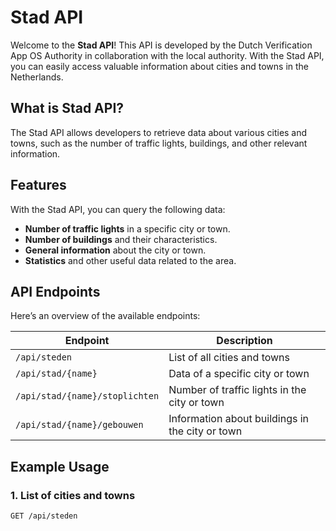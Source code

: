 # Stad API

Welcome to the **Stad API**! This API is developed by the Dutch Verification App OS Authority in collaboration with the local authority. With the Stad API, you can easily access valuable information about cities and towns in the Netherlands.

## What is Stad API?

The Stad API allows developers to retrieve data about various cities and towns, such as the number of traffic lights, buildings, and other relevant information.

## Features

With the Stad API, you can query the following data:

- **Number of traffic lights** in a specific city or town.
- **Number of buildings** and their characteristics.
- **General information** about the city or town.
- **Statistics** and other useful data related to the area.

## API Endpoints

Here’s an overview of the available endpoints:

| Endpoint                             | Description                              |
|--------------------------------------|------------------------------------------|
| `/api/steden`                       | List of all cities and towns             |
| `/api/stad/{name}`                 | Data of a specific city or town          |
| `/api/stad/{name}/stoplichten`      | Number of traffic lights in the city or town |
| `/api/stad/{name}/gebouwen`       | Information about buildings in the city or town |

## Example Usage

### 1. List of cities and towns

```http
GET /api/steden
